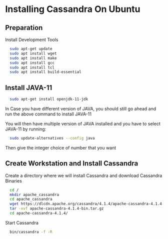 
# Installing Cassandra On Ubuntu



## Preparation

Install Development Tools

```bash
  sudo apt-get update
  sudo apt install wget
  sudo apt install make
  sudo apt install gcc
  sudo apt install tcl
  sudo apt install build-essential
```
    
## Install JAVA-11
```bash
  sudo apt-get install openjdk-11-jdk
```
In Case you have different version of JAVA, you should still go ahead and run the above command to install JAVA-11

You will then have multiple version of JAVA installed and you have to select JAVA-11 by running:
```bash
  sudo update-alternatives --config java
```
Then give the integer choice of number that you want
## Create Workstation and Install Cassandra

Create a directory where we will install Cassandra and download Cassandra Binaries

```bash
  cd /
  mkdir apache_cassandra
  cd apache_cassandra
  wget https://dlcdn.apache.org/cassandra/4.1.4/apache-cassandra-4.1.4-bin.tar.gz
  tar -xvf apache-cassandra-4.1.4-bin.tar.gz
  cd apache-cassandra-4.1.4/
```

Start Cassandra
```bash
  bin/cassandra -f -R
  ```
